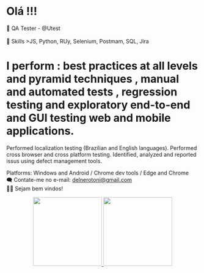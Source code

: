 # Olá !!! 
🤖 QA Tester - @Utest <br/>  
👾  Skills >JS, Python, RUy, Selenium, Postmam, SQL, Jira <br/>
# I perform : best practices at all levels and pyramid techniques , manual and automated tests , regression testing and exploratory end-to-end and GUI testing web and mobile applications. 
Performed localization testing (Brazilian and English languages).
Performed cross browser and cross platform testing.
Identified, analyzed and reported issus using defect management tools.

Platforms: Windows and Android / Chrome dev tools / Edge and Chrome <br/>
🗨️ Contate-me no e-mail: delnerotoni@gmail.com <br/>
🤝🏼  Sejam bem vindos!

<div align="center">
  <a href="https://github.com/delnerotoni">
  <img height="180em" src="https://github-readme-stats.vercel.app/api?username=delnerotoni&show_icons=true&theme=city_lights&include_all_commits=true&count_private=true"/>
  <img height="180em" src="https://github-readme-stats.vercel.app/api/top-langs/?username=delnerotoni&layout=compact&langs_count=7&theme=city_lights"/>
</div>
